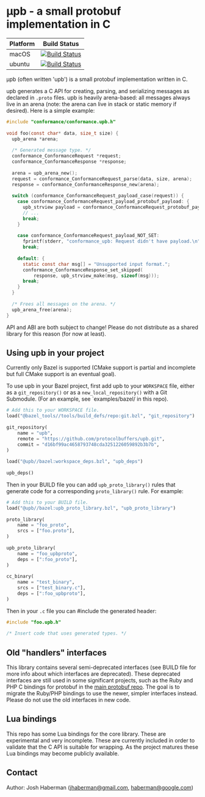  
# μpb - a small protobuf implementation in C 
 
|Platform|Build Status| 
|--------|------------| 
|macOS|[![Build Status](https://storage.googleapis.com/upb-kokoro-results/status-badge/macos.png)](https://fusion.corp.google.com/projectanalysis/summary/KOKORO/prod%3Aupb%2Fmacos%2Fcontinuous)| 
|ubuntu|[![Build Status](https://storage.googleapis.com/upb-kokoro-results/status-badge/ubuntu.png)](https://fusion.corp.google.com/projectanalysis/summary/KOKORO/prod%3Aupb%2Fubuntu%2Fcontinuous)| 
 
μpb (often written 'upb') is a small protobuf implementation written in C. 
 
upb generates a C API for creating, parsing, and serializing messages 
as declared in `.proto` files.  upb is heavily arena-based: all 
messages always live in an arena (note: the arena can live in stack or 
static memory if desired).  Here is a simple example: 
 
```c 
#include "conformance/conformance.upb.h" 
 
void foo(const char* data, size_t size) { 
  upb_arena *arena; 
 
  /* Generated message type. */ 
  conformance_ConformanceRequest *request; 
  conformance_ConformanceResponse *response; 
 
  arena = upb_arena_new(); 
  request = conformance_ConformanceRequest_parse(data, size, arena); 
  response = conformance_ConformanceResponse_new(arena); 
 
  switch (conformance_ConformanceRequest_payload_case(request)) { 
    case conformance_ConformanceRequest_payload_protobuf_payload: { 
      upb_strview payload = conformance_ConformanceRequest_protobuf_payload(request); 
      // ... 
      break; 
    } 
 
    case conformance_ConformanceRequest_payload_NOT_SET: 
      fprintf(stderr, "conformance_upb: Request didn't have payload.\n"); 
      break; 
 
    default: { 
      static const char msg[] = "Unsupported input format."; 
      conformance_ConformanceResponse_set_skipped( 
          response, upb_strview_make(msg, sizeof(msg))); 
      break; 
    } 
  } 
 
  /* Frees all messages on the arena. */ 
  upb_arena_free(arena); 
} 
``` 
 
API and ABI are both subject to change!  Please do not distribute 
as a shared library for this reason (for now at least). 
 
## Using upb in your project 
 
Currently only Bazel is supported (CMake support is partial and incomplete 
but full CMake support is an eventual goal). 
 
To use upb in your Bazel project, first add upb to your `WORKSPACE` file, 
either as a `git_repository()` or as a `new_local_repository()` with a 
Git Submodule.  (For an example, see `examples/bazel/ in this repo). 
 
```python 
# Add this to your WORKSPACE file. 
load("@bazel_tools//tools/build_defs/repo:git.bzl", "git_repository") 
 
git_repository( 
    name = "upb", 
    remote = "https://github.com/protocolbuffers/upb.git", 
    commit = "d16bf99ac4658793748cda3251226059892b3b7b", 
) 
 
load("@upb//bazel:workspace_deps.bzl", "upb_deps") 
 
upb_deps() 
``` 
 
Then in your BUILD file you can add `upb_proto_library()` rules that 
generate code for a corresponding `proto_library()` rule.  For 
example: 
 
```python 
# Add this to your BUILD file. 
load("@upb//bazel:upb_proto_library.bzl", "upb_proto_library") 
 
proto_library( 
    name = "foo_proto", 
    srcs = ["foo.proto"], 
) 
 
upb_proto_library( 
    name = "foo_upbproto", 
    deps = [":foo_proto"], 
) 
 
cc_binary( 
    name = "test_binary", 
    srcs = ["test_binary.c"], 
    deps = [":foo_upbproto"], 
) 
``` 
 
Then in your `.c` file you can #include the generated header: 
 
```c 
#include "foo.upb.h" 
 
/* Insert code that uses generated types. */ 
``` 
 
## Old "handlers" interfaces 
 
This library contains several semi-deprecated interfaces (see BUILD 
file for more info about which interfaces are deprecated).  These 
deprecated interfaces are still used in some significant projects, 
such as the Ruby and PHP C bindings for protobuf in the [main protobuf 
repo](https://github.com/protocolbuffers/protobuf).  The goal is to 
migrate the Ruby/PHP bindings to use the newer, simpler interfaces 
instead.  Please do not use the old interfaces in new code. 
 
## Lua bindings 
 
This repo has some Lua bindings for the core library.  These are 
experimental and very incomplete.  These are currently included in 
order to validate that the C API is suitable for wrapping.  As the 
project matures these Lua bindings may become publicly available. 
 
## Contact 
 
Author: Josh Haberman ([jhaberman@gmail.com](mailto:jhaberman@gmail.com), 
[haberman@google.com](mailto:haberman@google.com)) 
